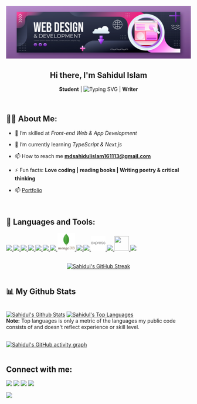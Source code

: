![logo](https://github.com/Sahidul-11/Sahidul-11/blob/main/8469936.jpg)

<h2 align="center">Hi there, I'm Sahidul Islam </h2>

<p align="center">
    <strong>Student</strong> |
    <img src="https://readme-typing-svg.herokuapp.com?font=Fira+Code&size=30&pause=1000&color=61DAFB&width=550&lines=Front-End+App+%26+Web+Developer" alt="Typing SVG" />
    | <strong>Writer</strong>
</p>

</br>

## 🙋‍♂️ About Me:

- 🔭 I’m skilled at *Front-end Web & App Development*

- 🌱 I’m currently learning *TypeScript & Next.js*

- 📫 How to reach me **mdsahidulislam161113@gmail.com**

- ⚡ Fun facts: **Love coding | reading books | Writing poetry & critical thinking**

- 📫 [Portfolio](https://roaring-daffodil-2b7451.netlify.app)

<br/>

## 🚀 Languages and Tools:

<p align="left"> 
    <a href="https://www.w3.org/html/" target="_blank"> <img src="https://img.icons8.com/color/48/000000/html-5.png"/> </a> 
    <a href="https://www.w3schools.com/css/" target="_blank"> <img src="https://img.icons8.com/color/48/000000/css3.png"/> </a> 
    <a href="https://developer.mozilla.org/en-US/docs/Web/JavaScript" target="_blank"> <img src="https://img.icons8.com/color/48/000000/javascript.png"/> </a> 
    <a href="https://reactjs.org/" target="_blank"> <img src="https://img.icons8.com/color/48/000000/react-native.png"/> </a>
    <a href="https://nextjs.org/" target="_blank"> <img src="https://img.icons8.com/color/48/000000/nextjs.png"/> </a>
    <a href="https://www.typescriptlang.org/" target="_blank"> <img src="https://img.icons8.com/color/48/000000/typescript.png"/> </a>
    <a href="https://nodejs.org/en/" target="_blank"> <img src="https://img.icons8.com/color/48/000000/nodejs.png"/> </a> 
    <a href="https://www.mongodb.com/" target="_blank"> <img src="https://raw.githubusercontent.com/devicons/devicon/master/icons/mongodb/mongodb-original-wordmark.svg" alt="mongodb" width="48" height="48"/> </a> 
    <a href="https://firebase.google.com/" target="_blank"> <img src="https://img.icons8.com/color/48/000000/firebase.png"/> </a> 
    <a href="https://redux.js.org" target="_blank"> <img src="https://img.icons8.com/color/48/000000/redux.png"/> </a>
    <a href="https://expressjs.com" target="_blank"> <img src="https://raw.githubusercontent.com/devicons/devicon/master/icons/express/express-original-wordmark.svg" alt="express" width="40" height="40"/> </a>
    <a href="https://getbootstrap.com" target="_blank"> <img src="https://img.icons8.com/color/48/000000/bootstrap.png"/> </a> 
    <a href="https://tailwindcss.com/" target="_blank"> <img src="https://cdn.worldvectorlogo.com/logos/tailwindcss.svg" width="40" height="40"/> </a> 
    <a href="https://mui.com/" target="_blank"> <img src="https://img.icons8.com/color/48/000000/material-ui.png"/> </a>
</p>

<br/>

<div align="center">
  <a href="https://git.io/streak-stats">
    <img src="https://streak-stats.demolab.com/?user=Sahidul-11&theme=highcontrast&hide_border=true" alt="Sahidul's GitHub Streak"/>
  </a>
</div>

<br/>

## 📊 My Github Stats

  <br/>
    <a href="https://github.com/Sahidul-11/github-readme-stats"><img alt="Sahidul's Github Stats" src="https://github-readme-stats.vercel.app/api?username=Sahidul-11&show_icons=true&count_private=true&theme=react&hide_border=true&bg_color=0D1117" /></a>
  <a href="https://github.com/Sahidul-11/github-readme-stats"><img alt="Sahidul's Top Languages" src="https://github-readme-stats.vercel.app/api/top-langs/?username=Sahidul-11&langs_count=8&count_private=true&layout=compact&theme=react&hide_border=true&bg_color=0D1117" /></a>
  <br/>
  <b>Note:</b> Top languages is only a metric of the languages my public code consists of and doesn't reflect experience or skill level.

<br/>
<br/>

[![Sahidul's GitHub activity graph](https://github-readme-activity-graph.vercel.app/graph?username=Sahidul-11&theme=react)](https://github.com/Sahidul-11/github-readme-activity-graph)
<br/>
<br/>

## Connect with me:
<p align="left">
<a href = "#"><img src="https://img.icons8.com/fluent/48/000000/linkedin.png"/></a>
<a href = "https://www.facebook.com/profile.php?id=100050377129681"><img src="https://img.icons8.com/color/48/000000/facebook-new.png"/></a>
<a href = "https://twitter.com/sahidul_11"><img src="https://img.icons8.com/fluent/48/000000/twitter.png"/></a>
<a href = "#"><img src="https://img.icons8.com/fluent/48/000000/instagram-new.png"/></a>
</p>

![](https://komarev.com/ghpvc/?username=Sahidul-11&color=2ecc71)
